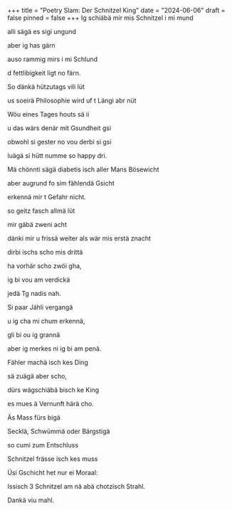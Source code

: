 +++
title = "Poetry Slam: Der Schnitzel King"
date = "2024-06-06"
draft = false
pinned = false
+++
Ig schiäbä mir mis Schnitzel i mi mund 

alli sägä es sigi ungund 

aber ig has gärn 

auso rammig mirs i mi Schlund

d fettlibigkeit ligt no färn.



So dänkä hützutags vili lüt 

us soeirä Philosophie wird uf t Längi abr nüt

Wöu eines Tages houts sä ii 

u das wärs denär mit Gsundheit gsi

obwohl si gester no vou derbi si gsi 

luägä si hütt numme so happy dri.

Mä chönnti sägä diabetis isch aller Mans Bösewicht 

aber augrund fo sim fählendä Gsicht

erkennä mir t Gefahr nicht.





so geitz fasch allmä lüt 

mir gäbä zweni acht 

dänki mir u frissä weiter als wär mis erstä znacht

dirbi ischs scho mis drittä 

ha vorhär scho zwöi gha,

ig bi vou am verdickä 

jedä Tg nadis nah.



Si paar Jähli vergangä 

u ig cha mi chum erkennä,

gli bi ou ig grannä 

aber ig merkes ni ig bi am penä.



Fähler machä isch kes Ding 

sä zuägä aber scho,

dürs wägschiäbä bisch ke King 

es mues ä Vernunft härä cho.



Äs Mass fürs bigä 

Secklä, Schwümmä oder Bärgstigä

so cumi zum Entschluss 

Schnitzel frässe isch kes muss

Üsi Gschicht het nur ei Moraal:

Issisch 3 Schnitzel am nä abä chotzisch Strahl.

Dankä viu mahl.